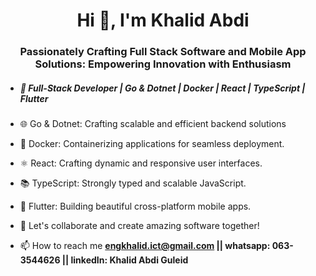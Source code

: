 <h1 align="center">Hi 👋, I'm Khalid Abdi</h1>
<h3 align="center">Passionately Crafting Full Stack Software and Mobile App Solutions: Empowering Innovation with Enthusiasm</h3>

- <h5> 🚀 Full-Stack Developer | Go & Dotnet | Docker | React | TypeScript | Flutter </h5>
  
- 🌐 Go & Dotnet: Crafting scalable and efficient backend solutions

  
- 🐳 Docker: Containerizing applications for seamless deployment.
  
- ⚛️ React: Crafting dynamic and responsive user interfaces.
  
- 📚 TypeScript: Strongly typed and scalable JavaScript.
  
- 📱 Flutter: Building beautiful cross-platform mobile apps.

- 🌟 Let's collaborate and create amazing software together!

- 📫 How to reach me **engkhalid.ict@gmail.com || whatsapp: 063-3544626 || linkedIn: Khalid Abdi Guleid**

